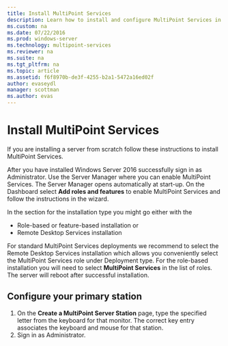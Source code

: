 ```yaml
---
title: Install MultiPoint Services
description: Learn how to install and configure MultiPoint Services in Windows Server 2016
ms.custom: na
ms.date: 07/22/2016
ms.prod: windows-server
ms.technology: multipoint-services
ms.reviewer: na
ms.suite: na
ms.tgt_pltfrm: na
ms.topic: article
ms.assetid: f6f8970b-de3f-4255-b2a1-5472a16ed02f
author: evaseydl
manager: scottman
ms.author: evas
---
```

# Install MultiPoint Services
If you are installing a server from scratch follow these instructions to install MultiPoint Services.  

After you have installed Windows Server 2016 successfully sign in as Administrator. Use the Server Manager where you can enable MultiPoint Services. The Server Manager opens automatically at start-up. On the Dashboard select **Add roles and features** to enable MultiPoint Services and follow the instructions in the wizard.

In the section for the installation type you might go either with the 
- Role-based or feature-based installation or
- Remote Desktop Services installation

For standard MultiPoint Services deployments we recommend to select the Remote Desktop Services installation which allows you conveniently select the MultiPoint Services role under Deployment type. For the role-based installation you will need to select **MultiPoint Services** in the list of roles. The server will reboot after successful installation.  
  
## Configure your primary station  
  
1.  On the **Create a MultiPoint Server Station** page, type the specified letter from the keyboard for that monitor. The correct key entry associates the keyboard and mouse for that station.  
2.  Sign in as Administrator.  